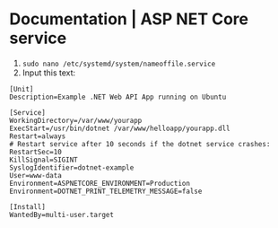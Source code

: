 # Documentation | ASP NET Core service

1. `sudo nano /etc/systemd/system/nameoffile.service`
2. Input this text:
```
[Unit]
Description=Example .NET Web API App running on Ubuntu

[Service]
WorkingDirectory=/var/www/yourapp
ExecStart=/usr/bin/dotnet /var/www/helloapp/yourapp.dll
Restart=always
# Restart service after 10 seconds if the dotnet service crashes:
RestartSec=10
KillSignal=SIGINT
SyslogIdentifier=dotnet-example
User=www-data
Environment=ASPNETCORE_ENVIRONMENT=Production
Environment=DOTNET_PRINT_TELEMETRY_MESSAGE=false

[Install]
WantedBy=multi-user.target
```
